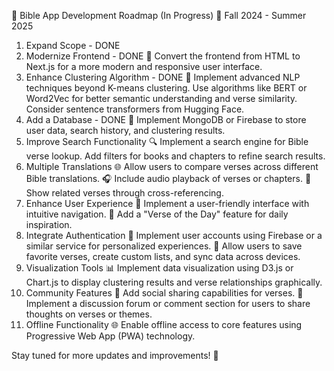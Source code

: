 📖 Bible App Development Roadmap (In Progress) 📅
Fall 2024 - Summer 2025
1. Expand Scope - DONE
2. Modernize Frontend - DONE
🔄 Convert the frontend from HTML to Next.js for a more modern and responsive user interface.
3. Enhance Clustering Algorithm - DONE
🧠 Implement advanced NLP techniques beyond K-means clustering.
Use algorithms like BERT or Word2Vec for better semantic understanding and verse similarity.
Consider sentence transformers from Hugging Face.
4. Add a Database - DONE
💾 Implement MongoDB or Firebase to store user data, search history, and clustering results.
5. Improve Search Functionality
🔍 Implement a search engine for Bible verse lookup.
Add filters for books and chapters to refine search results.
6. Multiple Translations
🌐 Allow users to compare verses across different Bible translations.
🎧 Include audio playback of verses or chapters.
🔗 Show related verses through cross-referencing.
7. Enhance User Experience
🚀 Implement a user-friendly interface with intuitive navigation.
🌟 Add a "Verse of the Day" feature for daily inspiration.
8. Integrate Authentication
🔐 Implement user accounts using Firebase or a similar service for personalized experiences.
💾 Allow users to save favorite verses, create custom lists, and sync data across devices.
9. Visualization Tools
📊 Implement data visualization using D3.js or Chart.js to display clustering results and verse relationships graphically.
10. Community Features
🤝 Add social sharing capabilities for verses.
💬 Implement a discussion forum or comment section for users to share thoughts on verses or themes.
11. Offline Functionality
🌐 Enable offline access to core features using Progressive Web App (PWA) technology.

Stay tuned for more updates and improvements! 🚀
